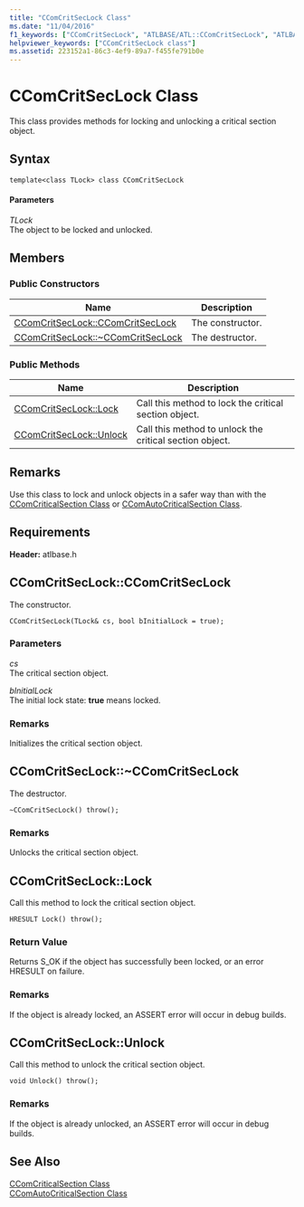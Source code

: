 ```yaml
---
title: "CComCritSecLock Class"
ms.date: "11/04/2016"
f1_keywords: ["CComCritSecLock", "ATLBASE/ATL::CComCritSecLock", "ATLBASE/ATL::CComCritSecLock::CComCritSecLock", "ATLBASE/ATL::CComCritSecLock::Lock", "ATLBASE/ATL::CComCritSecLock::Unlock"]
helpviewer_keywords: ["CComCritSecLock class"]
ms.assetid: 223152a1-86c3-4ef9-89a7-f455fe791b0e
---
```

# CComCritSecLock Class

This class provides methods for locking and unlocking a critical section object.

## Syntax

```
template<class TLock> class CComCritSecLock
```

#### Parameters

*TLock*<br/>
The object to be locked and unlocked.

## Members

### Public Constructors

|Name|Description|
|----------|-----------------|
|[CComCritSecLock::CComCritSecLock](#ctor)|The constructor.|
|[CComCritSecLock::~CComCritSecLock](#dtor)|The destructor.|

### Public Methods

|Name|Description|
|----------|-----------------|
|[CComCritSecLock::Lock](#lock)|Call this method to lock the critical section object.|
|[CComCritSecLock::Unlock](#unlock)|Call this method to unlock the critical section object.|

## Remarks

Use this class to lock and unlock objects in a safer way than with the [CComCriticalSection Class](../../atl/reference/ccomcriticalsection-class.md) or [CComAutoCriticalSection Class](../../atl/reference/ccomautocriticalsection-class.md).

## Requirements

**Header:** atlbase.h

##  <a name="ctor"></a>  CComCritSecLock::CComCritSecLock

The constructor.

```
CComCritSecLock(TLock& cs, bool bInitialLock = true);
```

### Parameters

*cs*<br/>
The critical section object.

*bInitialLock*<br/>
The initial lock state: **true** means locked.

### Remarks

Initializes the critical section object.

##  <a name="dtor"></a>  CComCritSecLock::~CComCritSecLock

The destructor.

```
~CComCritSecLock() throw();
```

### Remarks

Unlocks the critical section object.

##  <a name="lock"></a>  CComCritSecLock::Lock

Call this method to lock the critical section object.

```
HRESULT Lock() throw();
```

### Return Value

Returns S_OK if the object has successfully been locked, or an error HRESULT on failure.

### Remarks

If the object is already locked, an ASSERT error will occur in debug builds.

##  <a name="unlock"></a>  CComCritSecLock::Unlock

Call this method to unlock the critical section object.

```
void Unlock() throw();
```

### Remarks

If the object is already unlocked, an ASSERT error will occur in debug builds.

## See Also

[CComCriticalSection Class](../../atl/reference/ccomcriticalsection-class.md)<br/>
[CComAutoCriticalSection Class](../../atl/reference/ccomautocriticalsection-class.md)

